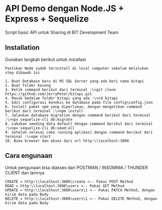 # API Demo dengan Node.JS + Express + Sequelize

Script basic API untuk Sharing di BIT Development Team

## Installation

Gunakan langkah berikut untuk installasi

```textile
Pastikan Node sudah terinstall di local computer sebelum melalukan step dibawah ini

1. Buat Database baru di MS SQL Server yang ada beri nama bitapi
2. Buat folder kosong
3. Ketik command berikut dari terminal :\>git clone https://github.com/JerryPeter/bitapi.git 
4. Masuk kedalam folder bitapi yang ada :\>cd bitapi
5. Edit configurasi koneksi ke database pada file config\config.json
6. Install paket npm yang diperlukan, dengan mengetikan command berikut dari terminal :\>npm install
7. Jalankan database migration dengan command berikut dari terminal :\>npx sequelize-cli db:migrate
8. Lakukan seeding data default dengan command berikut dari terminal :\>npx sequelize-cli db:seed:all
9. Setelah selesai coba running aplikasi dengan command berikut dari terminal :\>npm start
10. Buka browser dan akses dari url http:\\localhost:3000
```

## Cara engunaan

Untuk pengunaan bisa diakses dari POSTMAN / INSOMNIA / THUNDER CLIENT dan lainnya

```textile
CREATE = http:\\localhost:3000\create <-- Pakai POST Method
READ = http:\\localhost:3000\users <-- Pakai GET Method
UPDATE = http:\\localhost:3000\users\1 <-- Pakai PATCH Method, dengan kirim data pada Body
DELETE = http:\\localhost:3000\users\1 <-- Pakai DELETE Method, dengan kirim data pada Body
```